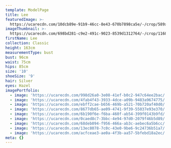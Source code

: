 ```yaml
---
template: ModelPage
title: Lee
featuredImage: >-
  https://ucarecdn.com/10dcb89e-91b9-46cc-8e43-670b7898ca5e/-/crop/589x267/0,0/-/preview/
imageThumbnail: >-
  https://ucarecdn.com/698bd281-c9e2-491c-9023-8539d1312764/-/crop/1168x1237/612,0/-/preview/
firstName: Lee
collection: Classic
height: 163cm
measurementType: bust
bust: 96cm
waist: 75cm
hips: 85cm
size: '10'
shoeSize: '9'
hair: Silver
eyes: Hazel
imagePortfolio:
  - image: 'https://ucarecdn.com/998d26a0-3e08-41ef-b0c2-947c64ee2bac/'
  - image: 'https://ucarecdn.com/4fab4f43-3933-4dce-a09b-9483a9674775/'
  - image: 'https://ucarecdn.com/ebff2cae-b656-469b-a521-70b720af40d0/'
  - image: 'https://ucarecdn.com/8677db65-ae09-4741-9f39-55037e93e370/'
  - image: 'https://ucarecdn.com/6b190f6e-f6ba-460f-ab54-399f0143b9fd/'
  - image: 'https://ucarecdn.com/0caed8c7-3bbc-4e94-97d0-2079f46b5d89/'
  - image: 'https://ucarecdn.com/68deb094-f956-466a-ab3c-aebec6a5b6cc/'
  - image: 'https://ucarecdn.com/13ec8078-7c0c-43e0-9be6-9c24736b51a7/'
  - image: 'https://ucarecdn.com/acfceae3-ae0a-4f3b-aa57-5bfebd18a2ec/'
meta: {}
---
```


